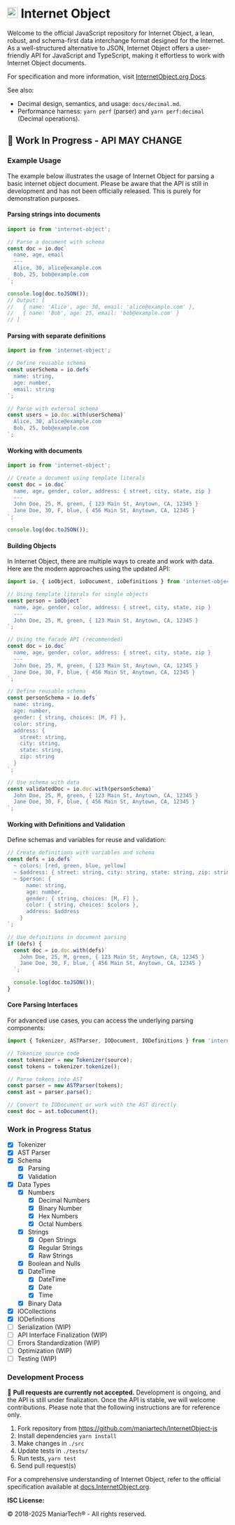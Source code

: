 # <img src="https://unpkg.com/internet-object@latest/logo/internet-object-logo.png" height="24px" alt="Internet Object" title="Internet Object"> Internet Object

Welcome to the official JavaScript repository for Internet Object, a lean, robust, and schema-first data interchange format designed for the Internet. As a well-structured alternative to JSON, Internet Object offers a user-friendly API for JavaScript and TypeScript, making it effortless to work with Internet Object documents.

For specification and more information, visit [InternetObject.org Docs](https://docs.internetobject.org).

See also:

- Decimal design, semantics, and usage: `docs/decimal.md`.
- Performance harness: `yarn perf` (parser) and `yarn perf:decimal` (Decimal operations).

## 🚧 Work In Progress - API MAY CHANGE

### Example Usage

The example below illustrates the usage of Internet Object for parsing a basic internet object document. Please be aware that the API is still in development and has not been officially released. This is purely for demonstration purposes.

#### Parsing strings into documents

```ts
import io from 'internet-object';

// Parse a document with schema
const doc = io.doc`
  name, age, email
  ---
  Alice, 30, alice@example.com
  Bob, 25, bob@example.com
`;

console.log(doc.toJSON());
// Output: [
//   { name: 'Alice', age: 30, email: 'alice@example.com' },
//   { name: 'Bob', age: 25, email: 'bob@example.com' }
// ]
```

#### Parsing with separate definitions

```ts
import io from 'internet-object';

// Define reusable schema
const userSchema = io.defs`
  name: string,
  age: number,
  email: string
`;

// Parse with external schema
const users = io.doc.with(userSchema)`
  Alice, 30, alice@example.com
  Bob, 25, bob@example.com
`;
```

#### Working with documents

```ts
import io from 'internet-object';

// Create a document using template literals
const doc = io.doc`
  name, age, gender, color, address: { street, city, state, zip }
  ---
  John Doe, 25, M, green, { 123 Main St, Anytown, CA, 12345 }
  Jane Doe, 30, F, blue, { 456 Main St, Anytown, CA, 12345 }
`;

console.log(doc.toJSON());
```

#### Building Objects

In Internet Object, there are multiple ways to create and work with data. Here are the modern approaches using the updated API:

```ts
import io, { ioObject, ioDocument, ioDefinitions } from 'internet-object';

// Using template literals for single objects
const person = ioObject`
  name, age, gender, color, address: { street, city, state, zip }
  ---
  John Doe, 25, M, green, { 123 Main St, Anytown, CA, 12345 }
`;

// Using the facade API (recommended)
const doc = io.doc`
  name, age, gender, color, address: { street, city, state, zip }
  ---
  John Doe, 25, M, green, { 123 Main St, Anytown, CA, 12345 }
  Jane Doe, 30, F, blue, { 456 Main St, Anytown, CA, 12345 }
`;

// Define reusable schema
const personSchema = io.defs`
  name: string,
  age: number,
  gender: { string, choices: [M, F] },
  color: string,
  address: {
    street: string,
    city: string,
    state: string,
    zip: string
  }
`;

// Use schema with data
const validatedDoc = io.doc.with(personSchema)`
  John Doe, 25, M, green, { 123 Main St, Anytown, CA, 12345 }
  Jane Doe, 30, F, blue, { 456 Main St, Anytown, CA, 12345 }
`;
```

#### Working with Definitions and Validation

Define schemas and variables for reuse and validation:

```ts
// Create definitions with variables and schema
const defs = io.defs`
  ~ colors: [red, green, blue, yellow]
  ~ $address: { street: string, city: string, state: string, zip: string }
  ~ $person: {
      name: string,
      age: number,
      gender: { string, choices: [M, F] },
      color: { string, choices: $colors },
      address: $address
    }
`;

// Use definitions in document parsing
if (defs) {
  const doc = io.doc.with(defs)`
    John Doe, 25, M, green, { 123 Main St, Anytown, CA, 12345 }
    Jane Doe, 30, F, blue, { 456 Main St, Anytown, CA, 12345 }
  `;

  console.log(doc.toJSON());
}
```

#### Core Parsing Interfaces

For advanced use cases, you can access the underlying parsing components:

```ts
import { Tokenizer, ASTParser, IODocument, IODefinitions } from 'internet-object';

// Tokenize source code
const tokenizer = new Tokenizer(source);
const tokens = tokenizer.tokenize();

// Parse tokens into AST
const parser = new ASTParser(tokens);
const ast = parser.parse();

// Convert to IODocument or work with the AST directly
const doc = ast.toDocument();
```

### Work in Progress Status

- [x] Tokenizer
- [x] AST Parser
- [x] Schema
  - [x] Parsing
  - [x] Validation
- [x] Data Types
  - [x] Numbers
    - [x] Decimal Numbers
    - [x] Binary Number
    - [x] Hex Numbers
    - [x] Octal Numbers
  - [x] Strings
    - [x] Open Strings
    - [x] Regular Strings
    - [x] Raw Strings
  - [x] Boolean and Nulls
  - [x] DateTime
    - [x] DateTime
    - [x] Date
    - [x] Time
  - [x] Binary Data
- [x] IOCollections
- [x] IODefinitions
- [ ] Serialization (WIP)
- [ ] API Interface Finalization (WIP)
- [ ] Errors Standardization (WIP)
- [ ] Optimization (WIP)
- [ ] Testing (WIP)

### Development Process

🚧 **Pull requests are currently not accepted.** Development is ongoing, and the API is still under finalization. Once the API is stable, we will welcome contributions. Please note that the following instructions are for reference only.

1. Fork repository from <https://github.com/maniartech/InternetObject-js>
1. Install dependencies `yarn install`
1. Make changes in `./src`
1. Update tests in `./tests/`
1. Run tests, `yarn test`
1. Send pull request(s)

For a comprehensive understanding of Internet Object, refer to the official specification available at [docs.InternetObject.org](https://docs.internetobject.org).

**ISC License:**

© 2018-2025 ManiarTech® - All rights reserved.
